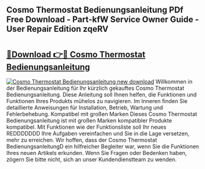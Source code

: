 ## Cosmo Thermostat Bedienungsanleitung PDf Free Download - Part-kfW Service Owner Guide - User Repair Edition zqeRV

# <h2><a href="http://df2a68.blite.top/?on=Cosmo+Thermostat+Bedienungsanleitung">🔗Download 👉🔴 Cosmo Thermostat Bedienungsanleitung</a></h2>

[![Cosmo Thermostat Bedienungsanleitung new download](https://i.imgur.com/lujVjoI.png)](http://df2a68.blite.top/?on=Cosmo+Thermostat+Bedienungsanleitung)
Willkommen in der Bedienungsanleitung für Ihr kürzlich gekauftes Cosmo Thermostat Bedienungsanleitung. Diese Anleitung soll Ihnen helfen, die Funktionen und Funktionen Ihres Produkts mühelos zu navigieren. Im Inneren finden Sie detaillierte Anweisungen für Installation, Betrieb, Wartung und Fehlerbehebung. Kompatibel mit großen Marken Dieses Cosmo Thermostat Bedienungsanleitung ist mit großen Marken kompatibler Produkte kompatibel. Mit Funktionen wie der Funktionsliste soll Ihr neues REDDDDDDD Ihre Aufgaben vereinfachen und Sie in die Lage versetzen, mehr zu erreichen. Wir hoffen, dass der Cosmo Thermostat BedienungsanleitungD ein hilfreicher Begleiter war, wenn Sie die Funktionen Ihres neuen Artikels erkunden. Wenn Sie Fragen oder Bedenken haben, zögern Sie bitte nicht, sich an unser Kundendienstteam zu wenden.
